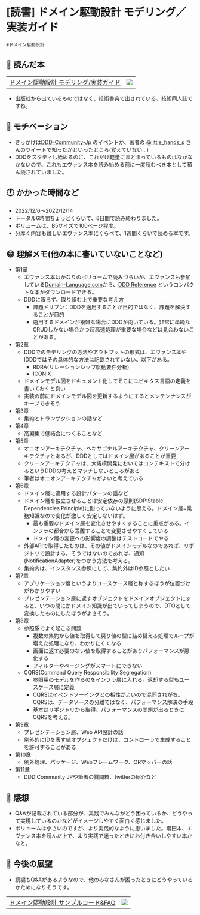 # [読書] ドメイン駆動設計 モデリング／実装ガイド
`#ドメイン駆動設計`

## :closed_book: 読んだ本
|||
|:--|:-:|
|[ドメイン駆動設計 モデリング/実装ガイド](https://booth.pm/ja/items/1835632)| ![](https://booth.pximg.net/e103a1fd-fde3-4a54-8dfd-e44cbc1fdffb/i/1835632/7de83f27-7ac9-4d98-89f1-19b92199d3d0_base_resized.jpg)|

* 出版社から出ているものではなく、技術書典で出されている、技術同人誌ですね。

## :muscle: モチベーション
* きっかけは[DDD-Community-Jp](https://ddd-community-jp.connpass.com/) のイベントか、著者の [@little_hands_s](https://twitter.com/little_hand_s) さんのツイートで知ったかといったところ(覚えていない...)
* DDDをスタディし始めるのに、これだけ軽量にまとまっているものはなかなかないので、これもエヴァンス本を読み始める前に一度読むべき本として積ん読されていました。

## :clock1: かかった時間など
* 2022/12/6〜2022/12/14
* トータル6時間ちょっとくらいで、8日間で読み終わりました。
* ボリュームは、B5サイズで100ページ程度。
* 分厚く内容も難しいエヴァンス本にくらべて、1週間くらいで読める本です。

## :smile: 理解メモ(他の本に書いていないことなど)
* 第1章
  * エヴァンス本はかなりのボリュームで読みづらいが、エヴァンスも参加している[Domain-Language.com](https://www.domainlanguage.com/)から、[DDD Reference](https://www.domainlanguage.com/ddd/reference/) というコンパクトな本がダウンロードできる。
  * DDDに限らず、取り組む上で重要な考え方
    * 課題ドリブン：DDDを適用することが目的ではなく、課題を解決することが目的
    * 適用するドメインが複雑な場合にDDDが向いている。非常に単純なCRUDしかない場合かつ超高速処理が重要な場合などは見合わないことがある。
* 第2章
  * DDDでのモデリングの方法やアウトプットの形式は、エヴァンス本やIDDDではその具体的な方法は記載されていない。以下がある。
    * RDRA(リレーションシップ駆動要件分析)
    * ICONIX
  * ドメインモデル図をドキュメント化してそこにユビキタス言語の定義を書いておくと良い
  * 実装の前にドメインモデル図を更新するようにするとメンテンナンスがキープできそう
* 第3章
  * 集約とトランザクションの話など
* 第4章
  * 高凝集で低結合につくることなど
* 第5章
  * オニオンアーキテクチャ、ヘキサゴナルアーキテクチャ、クリーンアーキテクチャとあるが、DDDとしてはドメイン層があることが重要
  * クリーンアーキテクチャは、大規模開発においてはコンテキストで分けるというDDDの考えとマッチしないところがある
  * 筆者はオニオンアーキテクチャがよいと考えている
* 第6章
  * ドメイン層に適用する設計パターンの話など
  * ドメイン層を独立させることは安定依存の原則(SDP:Stable Dependencies Principle)に則っていないように思える。ドメイン層=業務知識なので変化が激しく安定しないはず。
    * 最も重要なドメイン層を変化させやすくすることに重点がある。インフラの都合から乖離することで変更させやすくしている
    * ドメイン層の変更への影響度の調整はテストコードでやる
  * 外部APIで取得したものは、その値がドメインモデルなのであれば、リポジトリで設計する。そうではないのであれば、通知(NotificationAdapter)をつかう方法を考える。
  * 集約内は、インスタンス参照にして、集約外はID参照としたい
* 第7章
  * アプリケーション層というよりユースケース層と称するほうが位置づけがわかりやすい
  * プレゼンテーション層に返すオブジェクトをドメインオブジェクトにすると、いつの間にかドメイン知識が出ていってしまうので、DTOとして変換したものにしたほうがよさそう。
* 第8章
  * 参照系でよく起こる問題
    * 複数の集約から値を取得して戻り値の型に詰め替える処理でループが増えた処理になり、わかりにくくなる
    * 画面に返す必要のない値を取得することがありパフォーマンスが悪化する
    * フィルターやページングがスマートにできない
  * CQRS(Command Query Responsibility Segregation)
    * 参照用のモデルを作るのをインフラ層に入れる。返却する型もユースケース層に定義
    * CQRSはイベントソーイングとの相性がよいので混同されがち。CQRSは、データソースの分離ではなく、パフォーマンス解決の手段
    * 基本はリポジトリから取得。パフォーマンスの問題が出るときにCQRSを考える。
* 第9章
  * プレゼンテーション層、Web API設計の話
  * 例外的にIDを表す値オブジェクトだけは、コントローラで生成することを許可することがある
* 第10章
  * 例外処理、パッケージ、Webフレームワーク、ORマッパーの話
* 第11章
  * DDD Community JPや筆者の質問箱、twitterの紹介など

## :tada: 感想
* Q&Aが記載されている部分が、実践でみんながどう困っているか、どうやって実現しているのかなどがイメージしやすく面白く感じました。
* ボリュームは小さいのですが、より実践的なように思いました。増田本、エヴァンス本を読んだ上で、より実践で迷ったときにお付き合いしやすい本かなと。

## :telescope: 今後の展望
* 続編もQ&Aがあるようなので、他のみなさんが困ったときにどうやっているかためになりそうです。

|||
|:--|:-:|
|[ドメイン駆動設計 サンプルコード&FAQ](https://booth.pm/ja/items/3363104)| ![](https://booth.pximg.net/e103a1fd-fde3-4a54-8dfd-e44cbc1fdffb/i/3363104/acf96416-639a-47e2-aa7c-43120bdc8e50_base_resized.jpg)|


